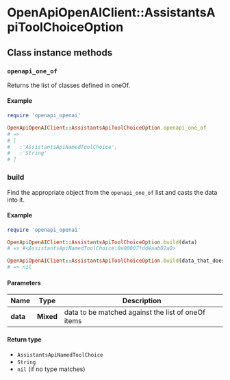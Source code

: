 # OpenApiOpenAIClient::AssistantsApiToolChoiceOption

## Class instance methods

### `openapi_one_of`

Returns the list of classes defined in oneOf.

#### Example

```ruby
require 'openapi_openai'

OpenApiOpenAIClient::AssistantsApiToolChoiceOption.openapi_one_of
# =>
# [
#   :'AssistantsApiNamedToolChoice',
#   :'String'
# ]
```

### build

Find the appropriate object from the `openapi_one_of` list and casts the data into it.

#### Example

```ruby
require 'openapi_openai'

OpenApiOpenAIClient::AssistantsApiToolChoiceOption.build(data)
# => #<AssistantsApiNamedToolChoice:0x00007fdd4aab02a0>

OpenApiOpenAIClient::AssistantsApiToolChoiceOption.build(data_that_doesnt_match)
# => nil
```

#### Parameters

| Name | Type | Description |
| ---- | ---- | ----------- |
| **data** | **Mixed** | data to be matched against the list of oneOf items |

#### Return type

- `AssistantsApiNamedToolChoice`
- `String`
- `nil` (if no type matches)

